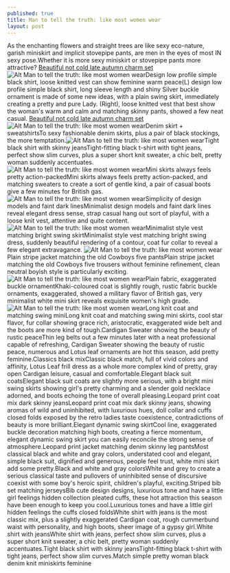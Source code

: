 ```yaml
---
published: true
title: Man to tell the truth: like most women wear
layout: post
---
```

As the enchanting flowers and straight trees are like sexy eco-nature, garish miniskirt and implicit stovepipe pants, are men in the eyes of most IN sexy pose.Whether it is more sexy miniskirt or stovepipe pants more attractive?  [Beautiful not cold late autumn charm set](http://www.faybag.com/2016/03/18/beautiful-not-cold-late-autumn-charm-set/)![Alt Man to tell the truth: like most women wear](https://c2.staticflickr.com/2/1567/26174404131_b26ded4ccc.jpg)Design low profile simple black shirt, loose knitted vest can show feminine warm peace(L) design low profile simple black shirt, long sleeve length and shiny Silver buckle ornament is made of some new ideas, with a plain swing skirt, immediately creating a pretty and pure Lady. (Right), loose knitted vest that best show the woman\'s warm and calm and matching skinny pants, showed a few neat casual. [Beautiful not cold late autumn charm set](http://www.faybag.com/2016/03/18/beautiful-not-cold-late-autumn-charm-set/)![Alt Man to tell the truth: like most women wear](https://c2.staticflickr.com/2/1581/26148244152_d99501b354.jpg)Denim skirt + sweatshirtsTo sexy fashionable denim skirts, plus a pair of black stockings, the more temptation.![Alt Man to tell the truth: like most women wear](https://c2.staticflickr.com/2/1664/25638034053_f6154df424.jpg)Tight black shirt with skinny jeansTight-fitting black t-shirt with tight jeans, perfect show slim curves, plus a super short knit sweater, a chic belt, pretty woman suddenly accentuates.![Alt Man to tell the truth: like most women wear](https://c2.staticflickr.com/2/1668/26240715845_6c5a090697.jpg)Mini skirts always feels pretty action-packedMini skirts always feels pretty action-packed, and matching sweaters to create a sort of gentle kind, a pair of casual boots give a few minutes for British gas.![Alt Man to tell the truth: like most women wear](https://c2.staticflickr.com/2/1552/25635945374_ba5e5cedb7.jpg)Simplicity of design models and faint dark linesMinimalist design models and faint dark lines reveal elegant dress sense, strap casual hang out sort of playful, with a loose knit vest, attentive and quite content.![Alt Man to tell the truth: like most women wear](https://c2.staticflickr.com/2/1587/25967840840_bb773927d8.jpg)Minimalist style vest matching bright swing skirtMinimalist style vest matching bright swing dress, suddenly beautiful rendering of a contour, coat fur collar to reveal a few elegant extravagance. ![Alt Man to tell the truth: like most women wear](https://c2.staticflickr.com/2/1687/25635960504_93437791c3.jpg)Plain stripe jacket matching the old Cowboys five pantsPlain stripe jacket matching the old Cowboys five trousers without feminine refinement, clean neutral boyish style is particularly exciting.![Alt Man to tell the truth: like most women wear](https://c2.staticflickr.com/2/1445/26240743705_2c5f24da87.jpg)Plain fabric, exaggerated buckle ornamentKhaki-coloured coat is slightly rough, rustic fabric buckle ornaments, exaggerated, showed a military flavor of British gas, very minimalist white mini skirt reveals exquisite women\'s high grade.![Alt Man to tell the truth: like most women wear](https://c2.staticflickr.com/2/1649/25638075283_734fe92ef3.jpg)Long knit coat and matching swing miniLong knit coat and matching swing mini skirts, cool star flavor, fur collar showing grace rich, aristocratic, exaggerated wide belt and the boots are more kind of tough.Cardigan Sweater showing the beauty of rustic peaceThin leg belts out a few minutes later with a neat professional capable of refreshing, Cardigan Sweater showing the beauty of rustic peace, numerous and Lotus leaf ornaments are hot this season, add pretty feminine.Classics black mixClassic black match, full of vivid colors and affinity, Lotus Leaf frill dress as a whole more complex kind of pretty, gray open Cardigan leisure, casual and comfortable.Elegant black suit coatsElegant black suit coats are slightly more serious, with a bright mini swing skirts showing girl\'s pretty charming and a slender gold necklace adorned, and boots echoing the tone of overall pleasing.Leopard print coat mix dark skinny jeansLeopard print coat mix dark skinny jeans, showing aromas of wild and uninhibited, with luxurious hues, doll collar and cuffs closed folds exposed by the retro ladies taste coexistence, contradictions of beauty is more brilliant.Elegant dynamic swing skirtCool line, exaggerated buckle decoration matching high boots, creating a fierce momentum, elegant dynamic swing skirt you can easily reconcile the strong sense of atmosphere.Leopard print jacket matching denim skinny leg pantsMost classical black and white and gray colors, understated cool and elegant, simple black suit, dignified and generous, people feel trust, white mini skirt add some pretty.Black and white and gray colorsWhite and grey to create a serious classical taste and pullovers of uninhibited sense of discursive coexist with some boy\'s heroic spirit, children\'s playful, exciting.Striped bib set matching jerseysBib cute design designs, luxurious tone and have a little girl feelings hidden collection pleated cuffs, these hot attraction this season have been enough to keep you cool.Luxurious tones and have a little girl hidden feelings the cuffs closed foldsWhite shirt with jeans is the most classic mix, plus a slightly exaggerated Cardigan coat, rough cummerbund waist with personality, and high boots, sheer image of a gypsy girl.White shirt with jeansWhite shirt with jeans, perfect show slim curves, plus a super short knit sweater, a chic belt, pretty woman suddenly accentuates.Tight black shirt with skinny jeansTight-fitting black t-shirt with tight jeans, perfect show slim curves.Match simple pretty woman black denim knit miniskirts feminine